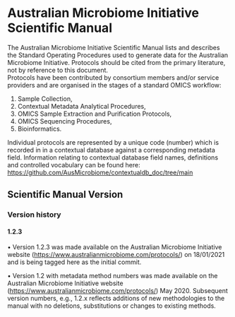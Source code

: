 # Australian Microbiome Initiative Scientific Manual

The Australian Microbiome Initiative Scientific Manual lists and describes the Standard Operating Procedures used to generate data for the Australian Microbiome Initiative. Protocols should be cited from the primary literature, not by reference to this document.  
Protocols have been contributed by consortium members and/or service providers and are organised in the stages of a standard OMICS workflow: 
1.	Sample Collection, 
2.	Contextual Metadata Analytical Procedures, 
3.	OMICS Sample Extraction and Purification Protocols, 
4.	OMICS Sequencing Procedures, 
5.	Bioinformatics.

Individual protocols are represented by a unique code (number) which is recorded in in a contextual database against a corresponding metadata field.  Information relating to contextual database field names, definitions and controlled vocabulary can be found here:
https://github.com/AusMicrobiome/contextualdb_doc/tree/main 
 
 ## Scientific Manual Version
 
 ### Version history
 
 #### 1.2.3
 
• Version 1.2.3 was made available on the Australian Microbiome Initiative website (https://www.australianmicrobiome.com/protocols/) on 18/01/2021 and is being tagged here as the initial commit. 

•	Version 1.2 with metadata method numbers was made available on the Australian Microbiome Initiative website (https://www.australianmicrobiome.com/protocols/) May 2020. Subsequent version numbers, e.g., 1.2.x reflects additions of new methodologies to the manual with no deletions, substitutions or changes to existing methods. 
